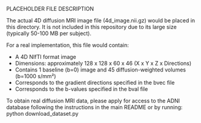 PLACEHOLDER FILE DESCRIPTION

The actual 4D diffusion MRI image file (4d_image.nii.gz) would be placed in this directory.
It is not included in this repository due to its large size (typically 50-100 MB per subject).

For a real implementation, this file would contain:
- A 4D NIfTI format image
- Dimensions: approximately 128 x 128 x 60 x 46 (X x Y x Z x Directions)
- Contains 1 baseline (b=0) image and 45 diffusion-weighted volumes (b=1000 s/mm²)
- Corresponds to the gradient directions specified in the bvec file
- Corresponds to the b-values specified in the bval file

To obtain real diffusion MRI data, please apply for access to the ADNI database
following the instructions in the main README or by running:
  python download_dataset.py